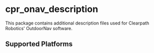 # cpr_onav_description

This package contains additional description files used for Clearpath Robotics' OutdoorNav software.


## Supported Platforms
